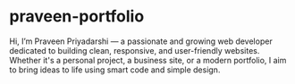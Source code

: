 # praveen-portfolio
Hi, I’m Praveen Priyadarshi — a passionate and growing web developer dedicated to building clean, responsive, and user-friendly websites. Whether it's a personal project, a business site, or a modern portfolio, I aim to bring ideas to life using smart code and simple design.
